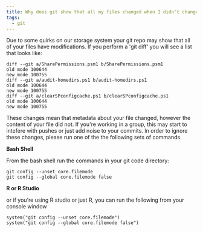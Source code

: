 ```yaml
---
title: Why does git show that all my files changed when I didn't change them?
tags:
  - git
---
```



Due to some quirks on our storage system your git repo may show that all of your files have modifications. If you perform a 'git diff' you will see a list that looks like:

```
diff --git a/SharePermissions.psm1 b/SharePermissions.psm1
old mode 100644
new mode 100755
diff --git a/audit-homedirs.ps1 b/audit-homedirs.ps1
old mode 100644
new mode 100755
diff --git a/clearSPconfigcache.ps1 b/clearSPconfigcache.ps1
old mode 100644
new mode 100755
```

These changes mean that metadata about your file changed, however the content of your file did not. If you're working in a group, this may start to intefere with pushes or just add noise to your commits. In order to ignore these changes, please run one of the the following sets of  commands.

__Bash Shell__

From the bash shell run the commands in your git code directory:

```
git config --unset core.filemode
git config --global core.filemode false
```

__R or R Studio__

or if you're using R studio or just R, you can run the following from your console window

```
system("git config --unset core.filemode")
system("git config --global core.filemode false")
```
